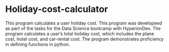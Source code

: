 # Holiday-cost-calculator
This program calculates a user holiday cost.
This program was developeed as part of the tasks for the Data Science bootcamp with HyperionDev. The program calculates a user’s total holiday cost, which includes the
plane cost, hotel cost, and car-rental cost. The program demonstrates proficiency in defining functions in python. 
